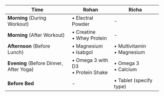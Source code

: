 
| Time                                    | Rohan                                | Richa                         |
| --------------------------------------- | ------------------------------------ | ----------------------------- |
| **Morning** (During Workout)            | • Electral Powder                    | -                             |
| **Morning** (After Workout)             | • Creatine<br>• Whey Protein         | -                             |
| **Afternoon** (Before Lunch)            | • Magnesium<br>• Isabgol             | • Multivitamin<br>• Magnesium |
| **Evening** (Before Dinner, After Yoga) | • Omega 3 with D3<br>• Protein Shake | • Omega 3<br>• Calcium        |
| **Before Bed**                          | -                                    | • Tablet (specify type)       |

